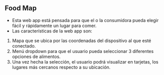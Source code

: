 ## Food Map

* Esta web app está pensada para que el o la consumidora pueda elegir fácil y rápidamente un lugar para comer.
* Las características de la web app son:
 1. Mapa que se ubica por las coordenadas del dispositivo al que esté conectado.
 2. Menú dropdown para que el usuario pueda seleccionar 3 diferentes opciones de alimentos.
 3. Una vez hecha la selección, el usuario podrá visualizar en tarjetas, los lugares más cercanos respecto a su ubicación.

 